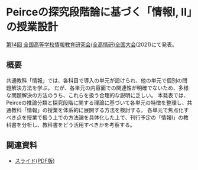 # Peirceの探究段階論に基づく「情報I, II」の授業設計

[第14回 全国高等学校情報教育研究会(全高情研)全国大会](http://www.zenkojoken.jp/14online)(2021)にて発表。

## 概要

共通教科「情報」では、各科目で導入の単元が設けられ、他の単元で個別の問題解決方法を学ぶ。
だが、各単元の内容面での関連性が明確でないため、多様な問題解決の方法のうち、これらを扱う合理的な説明に乏しい。
本発表では、Peirceの推論分類と探究段階に関する理論に基づいて各単元の特徴を整理し、共通教科「情報」の授業を体系的に展開する方法を検討する。
各単元で焦点化すべき点を授業で扱う上での方法論を具体化した上で、刊行予定の「情報I」の教科書を分析し、教科書をどう活用すべきかを考察する。

## 関連資料

- [スライド(PDF版)](https://www.slideshare.net/saireya/peircei-ii-249686147)
